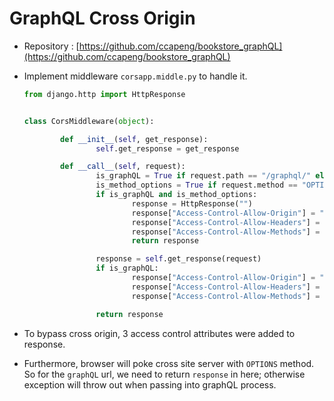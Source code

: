 # GraphQL Cross Origin

- Repository : [https://github.com/ccapeng/bookstore_graphQL](https://github.com/ccapeng/bookstore_graphQL)

- Implement middleware `corsapp.middle.py` to handle it.
	``` python
	from django.http import HttpResponse


	class CorsMiddleware(object):

			def __init__(self, get_response):
					self.get_response = get_response

			def __call__(self, request):
					is_graphQL = True if request.path == "/graphql/" else False
					is_method_options = True if request.method == "OPTIONS" else False
					if is_graphQL and is_method_options:
							response = HttpResponse("")
							response["Access-Control-Allow-Origin"] = "*"
							response["Access-Control-Allow-Headers"] = "*"
							response["Access-Control-Allow-Methods"] = "*"
							return response

					response = self.get_response(request)
					if is_graphQL:
							response["Access-Control-Allow-Origin"] = "*"
							response["Access-Control-Allow-Headers"] = "*"
							response["Access-Control-Allow-Methods"] = "*"

					return response
	```
	
- To bypass cross origin, 3 access control attributes were added to response.

- Furthermore, browser will poke cross site server with `OPTIONS` method.  
	So for the `graphQL` url, we need to return `response` in here; otherwise exception will throw out when passing into graphQL process.

	